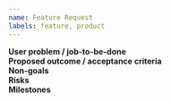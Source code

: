 ```yaml
---
name: Feature Request
labels: feature, product
---
```


**User problem / job-to-be-done**  
**Proposed outcome / acceptance criteria**  
**Non-goals**  
**Risks**  
**Milestones**
